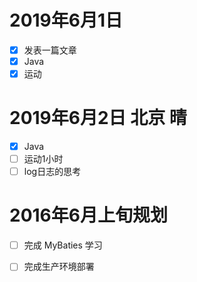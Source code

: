 # 2019年6月1日
- [x] 发表一篇文章
- [x] Java
- [x] 运动

# 2019年6月2日 北京 晴
- [x] Java
- [ ] 运动1小时
- [ ] log日志的思考

# 2016年6月上旬规划
- [ ] 完成 MyBaties 学习
- [ ] 完成生产环境部署

